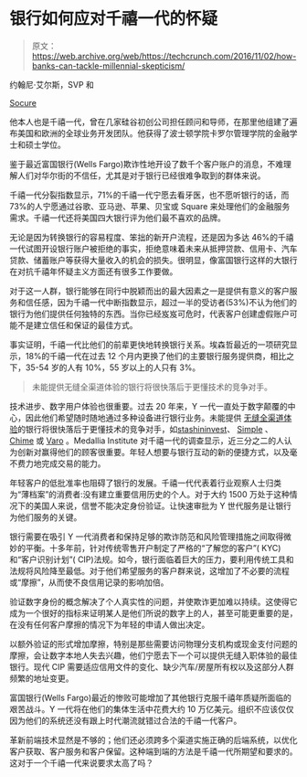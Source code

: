 # 银行如何应对千禧一代的怀疑 

> 原文：<https://web.archive.org/web/https://techcrunch.com/2016/11/02/how-banks-can-tackle-millennial-skepticism/>

约翰尼·艾尔斯，SVP 和

[Socure](https://web.archive.org/web/20221007153331/http://www.socure.com/)

他本人也是千禧一代，曾在几家硅谷初创公司担任顾问和导师，在那里他组建了遍布美国和欧洲的全球业务开发团队。他获得了波士顿学院卡罗尔管理学院的金融学士和硕士学位。

鉴于最近富国银行(Wells Fargo)欺诈性地开设了数千个客户账户的消息，不难理解人们对华尔街的不信任，尤其是对于银行已经很难争取到的群体来说。

千禧一代分裂指数显示，71%的千禧一代宁愿去看牙医，也不愿听银行的话，而 73%的人宁愿通过谷歌、亚马逊、苹果、贝宝或 Square 来处理他们的金融服务需求。千禧一代还将美国四大银行评为他们最不喜欢的品牌。

无论是因为转换银行的容易程度、笨拙的新开户流程，还是因为多达 46%的千禧一代试图开设银行账户被拒绝的事实，拒绝意味着未来从抵押贷款、信用卡、汽车贷款、储蓄账户等获得大量收入的机会的损失。很明显，像富国银行这样的大银行在对抗千禧年怀疑主义方面还有很多工作要做。

对于这一人群，银行能够在同行中脱颖而出的最大因素之一是提供有意义的客户服务和信任感，因为千禧一代中断指数显示，超过一半的受访者(53%)不认为他们的银行为他们提供任何独特的东西。当你已经岌岌可危时，代表客户创建虚假账户可能不是建立信任和保证的最佳方式。

事实证明，千禧一代比他们的前辈更快地转换银行关系。埃森哲最近的一项研究显示，18%的千禧一代在过去 12 个月内更换了他们的主要银行服务提供商，相比之下，35-54 岁的人有 10%，55 岁以上的人只有 3%。

> 未能提供无缝全渠道体验的银行将很快落后于更懂技术的竞争对手。

技术进步、数字用户体验也很重要。过去 20 年来，Y 一代一直处于数字颠覆的中心，因此他们希望随时随地通过多种设备进行银行业务。未能提供 [](https://web.archive.org/web/20221007153331/http://www.thepaypers.com/expert-opinion/the-omnichannel-conundrum-how-to-prevent-fraud-and-maximize-consumer-experiences/764942) [无缝全渠道体验](https://web.archive.org/web/20221007153331/http://www.thepaypers.com/expert-opinion/the-omnichannel-conundrum-how-to-prevent-fraud-and-maximize-consumer-experiences/764942)的银行将很快落后于更懂技术的竞争对手，如[stashininvest](https://web.archive.org/web/20221007153331/https://www.stashinvest.com/)、 [Simple](https://web.archive.org/web/20221007153331/https://www.crunchbase.com/organization/banksimple#/entity) 、 [Chime](https://web.archive.org/web/20221007153331/https://www.crunchbase.com/organization/chime-2#/entity) 或 [Varo](https://web.archive.org/web/20221007153331/http://www.varomoney.com/) 。Medallia Institute 对千禧一代的调查显示，近三分之二的人认为创新对赢得他们的顾客很重要。年轻人想要与银行互动的新的便捷方式，以及毫不费力地完成交易的能力。

年轻客户的低批准率也阻碍了银行的发展。千禧一代代表着行业观察人士归类为“薄档案”的消费者:没有建立重要信用历史的个人。对于大约 1500 万处于这种情况下的美国人来说，信誉不能决定身份验证。让快速审批为 Y 世代服务是让银行为他们服务的关键。

银行需要在吸引 Y 一代消费者和保持足够的欺诈防范和风险管理措施之间取得微妙的平衡。十多年前，针对传统零售开户制定了严格的“了解您的客户”( KYC)和“客户识别计划”( CIP)法规。如今，银行面临着巨大的压力，要利用传统工具和法规将风险降至最低。对于他们希望服务的客户群来说，这增加了不必要的流程或“摩擦”，从而使不良信用记录的影响加倍。

验证数字身份的概念解决了个人真实性的问题，并使欺诈更加难以持续。这使得它成为一个很好的指标来证明某人是他们所说的数字上的人，甚至可能更重要的是，在没有任何客户摩擦的情况下为年轻的申请人做出决定。

以额外验证的形式增加摩擦，特别是那些需要访问物理分支机构或现金支付问题的摩擦，会让数字本地人失去兴趣，他们宁愿去下一个可以提供无缝入职体验的最佳银行。现代 CIP 需要适应信用文件的变化、缺少汽车/房屋所有权以及这部分人群频繁的地址变更。

富国银行(Wells Fargo)最近的惨败可能增加了其他银行克服千禧年质疑所面临的艰苦战斗。Y 一代将在他们的集体生活中花费大约 10 万亿美元。组织不应该仅仅因为他们的系统还没有跟上时代潮流就错过合法的千禧一代客户。

革新前端技术显然是不够的；他们还必须跨多个渠道实施正确的后端系统，以优化客户获取、客户服务和客户保留。这种端到端的方法是千禧一代所期望和要求的。这对于一个千禧一代来说要求太高了吗？